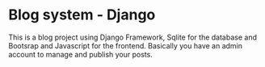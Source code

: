 # Blog system - Django

This is a blog project using Django Framework, Sqlite for the database and Bootsrap and Javascript for the frontend. Basically you have an admin account to
manage and publish your posts.
